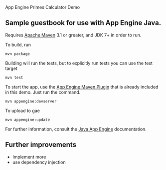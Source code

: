 App Engine Primes Calculator Demo


## Sample guestbook for use with App Engine Java.

Requires [Apache Maven](http://maven.apache.org) 3.1 or greater, and JDK 7+ in order to run.

To build, run

    mvn package

Building will run the tests, but to explicitly run tests you can use the test target

    mvn test

To start the app, use the [App Engine Maven Plugin](http://code.google.com/p/appengine-maven-plugin/) that is already included in this demo.  Just run the command.

    mvn appengine:devserver
	
To upload to gae

    mvn appengine:update

For further information, consult the [Java App Engine](https://developers.google.com/appengine/docs/java/overview) documentation.

## Further improvements

* Implement more 
* use dependency injection